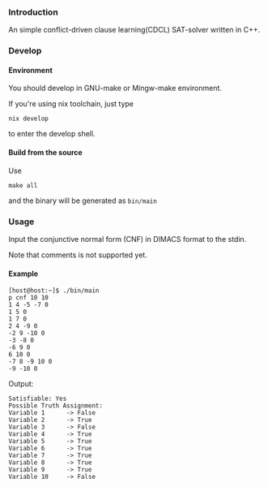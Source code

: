 ### Introduction
An simple conflict-driven clause learning(CDCL) SAT-solver written in C++.

### Develop

#### Environment 
You should develop in GNU-make or Mingw-make environment.

If you're using nix toolchain, just type
```
nix develop
```
to enter the develop shell.

#### Build from the source
Use
```
make all
```
and the binary will be generated as `bin/main`

### Usage
Input the conjunctive normal form (CNF) in DIMACS format to the stdin.

Note that comments is not supported yet.

#### Example
```
[host@host:~]$ ./bin/main
p cnf 10 10
1 4 -5 -7 0
1 5 0
1 7 0
2 4 -9 0
-2 9 -10 0
-3 -8 0
-6 9 0
6 10 0
-7 8 -9 10 0
-9 -10 0
```
Output:
```
Satisfiable: Yes
Possible Truth Assignment:
Variable 1      -> False
Variable 2      -> True
Variable 3      -> False
Variable 4      -> True
Variable 5      -> True
Variable 6      -> True
Variable 7      -> True
Variable 8      -> True
Variable 9      -> True
Variable 10     -> False
```
